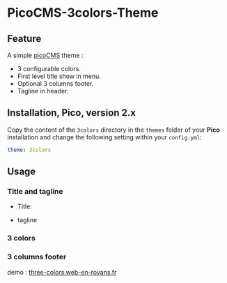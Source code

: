 # PicoCMS-3colors-Theme

## Feature

A simple [picoCMS](https://github.com/picocms/Pico) theme :
+ 3 configurable colors.
+ First level title show in menu.
+ Optional 3 columns footer.
+ Tagline in header.

## Installation, Pico, version 2.x

Copy the content of the `3colors` directory in the `themes` folder of your **Pico** installation and change the following setting within your `config.yml`:

```yaml
theme: 3colors
```
## Usage

### Title and tagline

+ Title:

+ tagline

### 3 colors


### 3 columns footer

demo : [three-colors.web-en-royans.fr](http://three-colors.web-en-royans.fr/)
